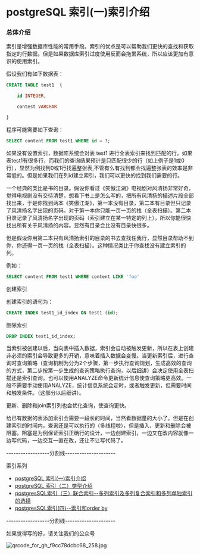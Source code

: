 # postgreSQL 索引(一)索引介绍
### 总体介绍

索引是增强数据库性能的常用手段。索引的优点是可以帮助我们更快的查找和获取指定的行数据。但是如果数据库索引过度使用反而会拖累系统，所以应该更加有意识的使用索引。

假设我们有如下数据表：
```sql
CREATE TABLE test1  {

    id INTEGER,

    contest VARCHAR

}
```
程序可能需要如下查询：
```sql
SELECT content FROM test1 WHERE id = ?;
```
如果没有设置索引，数据库系统会对表 test1 进行全表索引来找到匹配的行。如果表test1有很多行，而我们的查询结果预计是只匹配很少的行（如上例子是1或0行），显然为例找到0或1行找遍整张表,不管有么有找到都会找遍整张表的效率是非常低的。但是如果我们在列id建立索引，我们可以更快的找到我们需要的行。

一个经典的类比是书的目录。假设你看过《笑傲江湖》电视剧对风清扬非常好奇，觉得电视剧没有交待清楚，想看下书上是怎么写的，把所有风清扬的描述片段全部找出来，于是你找到两本《笑傲江湖》，第一本没有目录，第二本有目录但只记录了风清扬名字出现的页码。对于第一本你只能一页一页的找（全表扫描）。第二本目录记录了风清扬名字出现的页码（索引建立在某一特定的列上），所以你能很快找出所有关于风清扬的内容。显然有目录会比没有目录快很多。

但是假设你用第二本只有风清扬索引的目录的书去查找任我行，显然目录帮助不到你，你还得一页一页的找（全表扫描）。这种情况类比于你查找没有建立索引的列。

例如：
```sql
SELECT content FROM test1 WHERE content LIKE 'foo'
```
创建索引

创建索引的语句为：
```sql
CREATE INDEX test1_id_index ON test1 (id);
```
删除索引
```sql
DROP INDEX test1_id_index;
```
当索引被创建以后，当向表中插入数据，索引会自动被触发更新，所以在表上创建非必须的索引会导致更多的开销，意味着插入数据会变慢。当更新索引后，进行查询时查询策略（查询机制为分为2个步骤，第一步执行查询规划，生成高效的查询的方式，第二步按第一步生成的查询策略执行查询，以后细讲）会决定使用全表扫描还是索引查询。也可以使用ANALYZE命令更新统计信息使查询策略更高效。一般不需要手动使用ANALYZE，统计信息系统会定时，或者触发更新，但需要时间和触发条件。（这部分以后细讲）。

更新、删除和join索引列也会优化查询，使查询更快。

给已有数据的表添加索引会需要一段长的时间，当然看数据量的大小了。但是在创建索引的时间内，查询还是可以执行的（多线程啦），但是插入、更新和删除会被阻塞。阻塞是为例保证索引正确行的设计，一边创建索引，一边又在改内容就像一边写代码，一边交互一直在改，还让不让写代码了。


 ------------------分割线---------------------

 索引系列
* [postgreSQL 索引(一)索引介绍](http://icefocus.github.io/blog/postgres/index_1)
* [postgreSQL 索引（二）类型介绍](http://icefocus.github.io/blog/postgres/index_2)
* [postgresSQL索引（三）联合索引--多列索引及多列复合索引和多列单独索引的选择](http://icefocus.github.io/blog/postgres/index_3)
* [postgresSQL索引(四)--索引和order by](http://icefocus.github.io/blog/postgres/index_4)

 ------------------分割线---------------------

如果觉得写的好，请关注我们的公众号

![qrcode_for_gh_f9cc78dcbc68_258.jpg](https://upload-images.jianshu.io/upload_images/8155989-d7cfe697173859ed.jpg?imageMogr2/auto-orient/strip%7CimageView2/2/w/1240)
